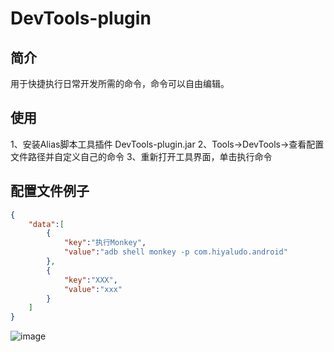 # DevTools-plugin

## 简介
用于快捷执行日常开发所需的命令，命令可以自由编辑。


## 使用
1、安装Alias脚本工具插件  DevTools-plugin.jar
2、Tools→DevTools→查看配置文件路径并自定义自己的命令
3、重新打开工具界面，单击执行命令

## 配置文件例子
```json
{
    "data":[
        {
            "key":"执行Monkey",
            "value":"adb shell monkey -p com.hiyaludo.android"
        },
        {
            "key":"XXX",
            "value":"xxx"
        }
    ]
}
```

![image](https://user-images.githubusercontent.com/19563459/197697035-8d210bc0-a9e6-47ad-8cca-6c388dcf6846.png)
